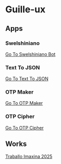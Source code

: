 # Guille-ux

## Apps

### Swelshiniano
<a href="swelshiniano.html">Go To Swelshiniano Bot</a>

### Text To JSON
<a href="text-to-json/">Go To Text To JSON</a>

### OTP Maker
<a href="OTPmaker/">Go To OTP Maker</a>

### OTP Cipher
<a href="OTPCaesar/">Go To OTP Cipher</a>

## Works
<a href="imaxina_2025/">Traballo Imaxina 2025</a>
